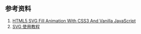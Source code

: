 ## 参考资料
1. [HTML5 SVG Fill Animation With CSS3 And Vanilla JavaScript](https://www.smashingmagazine.com/2019/01/html5-svg-fill-animation-css3-vanilla-javascript/)
2. [SVG 使用教程](https://juejin.cn/post/6844903589807128590#heading-1)